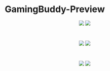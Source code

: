 # GamingBuddy-Preview

<div align="center">

<img src="https://user-images.githubusercontent.com/73642253/118394881-07d57280-b650-11eb-8d9c-c3a498436326.png" />


<img src="https://user-images.githubusercontent.com/73642253/118394883-09069f80-b650-11eb-9e7f-94f373b34eac.png" />


</div>


&nbsp;

<div align="center">

<img src="https://user-images.githubusercontent.com/73642253/122593754-c9780c80-d06e-11eb-943f-dffb857c3928.png" />


<img src="https://user-images.githubusercontent.com/73642253/122593760-cc72fd00-d06e-11eb-9f72-8aa1a4402bfb.png" />


</div>

&nbsp;

<div align="center">

<img src="https://user-images.githubusercontent.com/73642253/118394873-00ae6480-b650-11eb-9454-6470a7c58109.png" />


<img src="https://user-images.githubusercontent.com/73642253/118394875-01df9180-b650-11eb-938d-505d582d8c08.png" />

</div>
